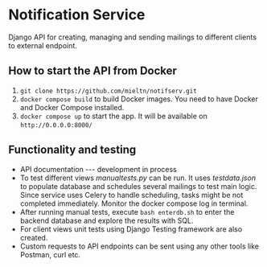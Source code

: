 # Notification Service
Django API for creating, managing and sending mailings to different clients to external endpoint.

## How to start the API from Docker

1. `git clone https://github.com/mieltn/notifserv.git`
2. `docker compose build` to build Docker images. You need to have Docker and Docker Compose installed.
3. `docker compose up` to start the app. It will be available on `http://0.0.0.0:8000/`

## Functionality and testing

- API documentation --- development in process
- To test different views <i>manualtests.py</i> can be run. It uses <i>testdata.json</i> to populate database and schedules several mailings to test main logic. Since service uses Celery to handle scheduling, tasks might be not completed immediately. Monitor the docker compose log in terminal.
- After running manual tests, execute `bash enterdb.sh` to enter the backend database and explore the results with SQL.
- For client views unit tests using Django Testing framework are also created.
- Custom requests to API endpoints can be sent using any other tools like Postman, curl etc.
